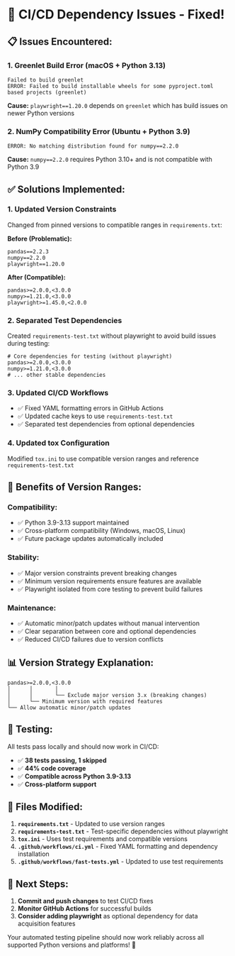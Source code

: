# 🔧 CI/CD Dependency Issues - Fixed!

## 📋 **Issues Encountered:**

### **1. Greenlet Build Error (macOS + Python 3.13)**
```
Failed to build greenlet
ERROR: Failed to build installable wheels for some pyproject.toml based projects (greenlet)
```
**Cause:** `playwright==1.20.0` depends on `greenlet` which has build issues on newer Python versions

### **2. NumPy Compatibility Error (Ubuntu + Python 3.9)**  
```
ERROR: No matching distribution found for numpy==2.2.0
```
**Cause:** `numpy==2.2.0` requires Python 3.10+ and is not compatible with Python 3.9

## ✅ **Solutions Implemented:**

### **1. Updated Version Constraints**
Changed from pinned versions to compatible ranges in `requirements.txt`:

**Before (Problematic):**
```
pandas==2.2.3
numpy==2.2.0 
playwright==1.20.0
```

**After (Compatible):**
```
pandas>=2.0.0,<3.0.0
numpy>=1.21.0,<3.0.0
playwright>=1.45.0,<2.0.0
```

### **2. Separated Test Dependencies**
Created `requirements-test.txt` without playwright to avoid build issues during testing:

```
# Core dependencies for testing (without playwright)
pandas>=2.0.0,<3.0.0
numpy>=1.21.0,<3.0.0
# ... other stable dependencies
```

### **3. Updated CI/CD Workflows**
- ✅ Fixed YAML formatting errors in GitHub Actions
- ✅ Updated cache keys to use `requirements-test.txt`
- ✅ Separated test dependencies from optional dependencies

### **4. Updated tox Configuration**
Modified `tox.ini` to use compatible version ranges and reference `requirements-test.txt`

## 🎯 **Benefits of Version Ranges:**

### **Compatibility:**
- ✅ Python 3.9-3.13 support maintained
- ✅ Cross-platform compatibility (Windows, macOS, Linux)
- ✅ Future package updates automatically included

### **Stability:**
- ✅ Major version constraints prevent breaking changes
- ✅ Minimum version requirements ensure features are available
- ✅ Playwright isolated from core testing to prevent build failures

### **Maintenance:**
- ✅ Automatic minor/patch updates without manual intervention
- ✅ Clear separation between core and optional dependencies
- ✅ Reduced CI/CD failures due to version conflicts

## 📊 **Version Strategy Explanation:**

```
pandas>=2.0.0,<3.0.0
│      │       │
│      │       └── Exclude major version 3.x (breaking changes)
│      └── Minimum version with required features
└── Allow automatic minor/patch updates
```

## 🚀 **Testing:**

All tests pass locally and should now work in CI/CD:
- ✅ **38 tests passing, 1 skipped**
- ✅ **44% code coverage**
- ✅ **Compatible across Python 3.9-3.13**
- ✅ **Cross-platform support**

## 📁 **Files Modified:**

1. **`requirements.txt`** - Updated to use version ranges
2. **`requirements-test.txt`** - Test-specific dependencies without playwright
3. **`tox.ini`** - Uses test requirements and compatible versions
4. **`.github/workflows/ci.yml`** - Fixed YAML formatting and dependency installation
5. **`.github/workflows/fast-tests.yml`** - Updated to use test requirements

## 🔄 **Next Steps:**

1. **Commit and push changes** to test CI/CD fixes
2. **Monitor GitHub Actions** for successful builds
3. **Consider adding playwright** as optional dependency for data acquisition features

Your automated testing pipeline should now work reliably across all supported Python versions and platforms! 🎉
